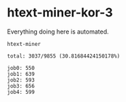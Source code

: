 # htext-miner-kor-3

Everything doing here is automated.

```
htext-miner

total: 3037/9855 (30.81684424150178%)

job0: 550
job1: 639
job2: 593
job3: 656
job4: 599
```